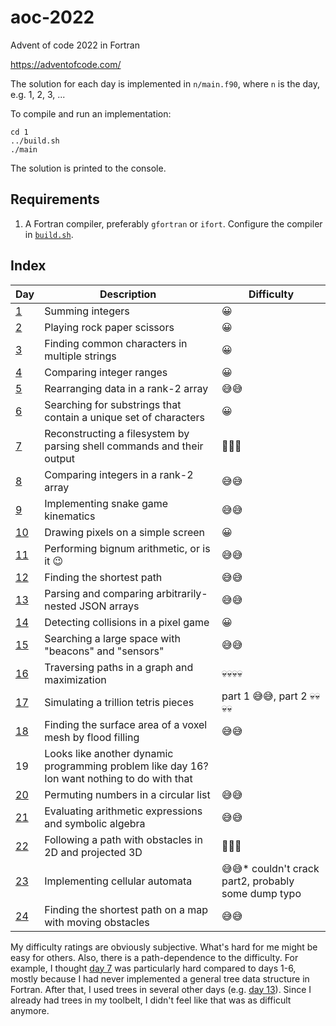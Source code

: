 
# aoc-2022

Advent of code 2022 in Fortran

https://adventofcode.com/

The solution for each day is implemented in `n/main.f90`, where `n` is the day, e.g. 1, 2, 3, ...

To compile and run an implementation:

    cd 1
    ../build.sh
    ./main

The solution is printed to the console.

## Requirements

1. A Fortran compiler, preferably `gfortran` or `ifort`.  Configure the compiler in [`build.sh`](build.sh).

## Index

| Day | Description | Difficulty |
|-----|-------------|------------|
|   [1](1) | Summing integers | 😀 |
|   [2](2) | Playing rock paper scissors | 😀 |
|   [3](3) | Finding common characters in multiple strings | 😀 |
|   [4](4) | Comparing integer ranges | 😀 |
|   [5](5) | Rearranging data in a rank-2 array | 😅😅 |
|   [6](6) | Searching for substrings that contain a unique set of characters | 😀 |
|   [7](7) | Reconstructing a filesystem by parsing shell commands and their output | 🥵🥵🥵 |
|   [8](8) | Comparing integers in a rank-2 array | 😅😅 |
|   [9](9) | Implementing snake game kinematics | 😅😅 |
| [10](10) | Drawing pixels on a simple screen | 😀 |
| [11](11) | Performing bignum arithmetic, or is it 😉 | 😅😅 |
| [12](12) | Finding the shortest path | 😅😅 |
| [13](13) | Parsing and comparing arbitrarily-nested JSON arrays | 😅😅 |
| [14](14) | Detecting collisions in a pixel game | 😀 |
| [15](15) | Searching a large space with "beacons" and "sensors" | 😅😅 |
| [16](16) | Traversing paths in a graph and maximization | 💀💀💀💀 |
| [17](17) | Simulating a trillion tetris pieces | part 1 😅😅, part 2 💀💀💀💀 |
| [18](18) | Finding the surface area of a voxel mesh by flood filling | 😅😅 |
| 19 | Looks like another dynamic programming problem like day 16?  Ion want nothing to do with that | |
| [20](20) | Permuting numbers in a circular list | 😅😅 |
| [21](21) | Evaluating arithmetic expressions and symbolic algebra | 😅😅 |
| [22](22) | Following a path with obstacles in 2D and projected 3D | 🥵🥵🥵 |
| [23](23) | Implementing cellular automata | 😅😅* couldn't crack part2, probably some dump typo |
| [24](24) | Finding the shortest path on a map with moving obstacles | 😅😅 |

My difficulty ratings are obviously subjective.  What's hard for me might be easy for others.  Also, there is a path-dependence to the difficulty.  For example, I thought [day 7](7) was particularly hard compared to days 1-6, mostly because I had never implemented a general tree data structure in Fortran.  After that, I used trees in several other days (e.g. [day 13](13)).  Since I already had trees in my toolbelt, I didn't feel like that was as difficult anymore.
